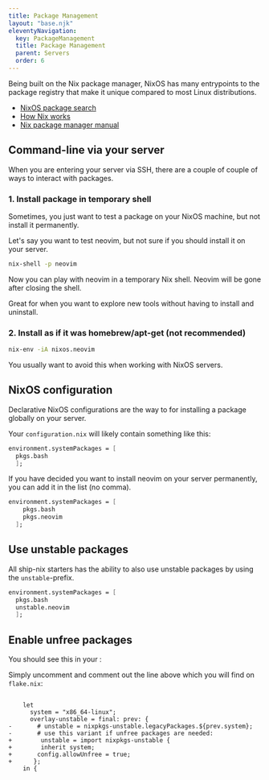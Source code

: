 ```yaml
---
title: Package Management
layout: "base.njk"
eleventyNavigation:
  key: PackageManagement
  title: Package Management
  parent: Servers
  order: 6
---
```


Being built on the Nix package manager, NixOS has many entrypoints to the package registry that make it unique compared to most Linux distributions.

- [NixOS package search](https://search.nixos.org/packages)
- [How Nix works](https://nixos.org/guides/how-nix-works.html)
- [Nix package manager manual](https://nixos.org/manual/nix/unstable/introduction.html)

## Command-line via your server

When you are entering your server via SSH, there are a couple of couple of ways to interact with packages.

### 1. Install package in temporary shell

Sometimes, you just want to test a package on your NixOS machine, but not install it permanently.

Let's say you want to test neovim, but not sure if you should install it on your server.

```bash
nix-shell -p neovim
```

Now you can play with neovim in a temporary Nix shell. Neovim will be gone after closing the shell.

Great for when you want to explore new tools without having to install and uninstall.

### 2. Install as if it was homebrew/apt-get (not recommended)

```bash
nix-env -iA nixos.neovim
```

You usually want to avoid this when working with NixOS servers.

## NixOS configuration

Declarative NixOS configurations are the way to for installing a package globally on your server.

Your `configuration.nix` will likely contain something like this:

```nix
environment.systemPackages = [
  pkgs.bash
  ];
```

If you have decided you want to install neovim on your server permanently, you can add it in the list (no comma).

```nix
environment.systemPackages = [
    pkgs.bash
    pkgs.neovim
  ];
```

## Use unstable packages

All ship-nix starters has the ability to also use unstable packages by using the `unstable`-prefix.

```nix
environment.systemPackages = [
  pkgs.bash
  unstable.neovim
  ];
```

## Enable unfree packages

You should see this in your :

Simply uncomment and comment out the line above which you will find on `flake.nix`:

```diff-nix

    let
      system = "x86_64-linux";
      overlay-unstable = final: prev: {
-       # unstable = nixpkgs-unstable.legacyPackages.${prev.system};
-       # use this variant if unfree packages are needed:
+        unstable = import nixpkgs-unstable {
+        inherit system;
+       config.allowUnfree = true;
+      };
    in {
```
